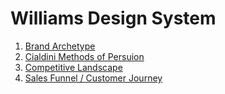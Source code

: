 # Williams Design System

1. [Brand Archetype](archetype.md)
2. [Cialdini Methods of Persuion](cialdini.md0)
3. [Competitive Landscape](competitive_landscape.md)
4. [Sales Funnel / Customer Journey](sales_funnel.md)
